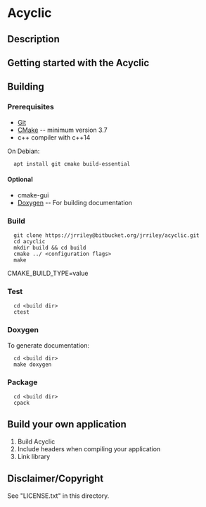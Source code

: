 # Acyclic

## Description

##  Getting started with the Acyclic

## Building

### Prerequisites

* [Git](https://git-scm.com/)
* [CMake](https://cmake.org/) -- minimum version 3.7
* c++ compiler with c++14

On Debian:

      apt install git cmake build-essential

#### Optional

* cmake-gui
* [Doxygen](http://www.doxygen.nl/) -- For building documentation

### Build

      git clone https://jrriley@bitbucket.org/jrriley/acyclic.git
      cd acyclic
      mkdir build && cd build
      cmake ../ <configuration flags>
      make

CMAKE_BUILD_TYPE=value  

### Test

      cd <build dir>
      ctest

### Doxygen
To generate documentation:  

      cd <build dir>  
      make doxygen  

### Package
      cd <build dir>
      cpack

## Build your own application

1. Build Acyclic
2. Include headers when compiling your application
3. Link library

## Disclaimer/Copyright

See "LICENSE.txt" in this directory.
